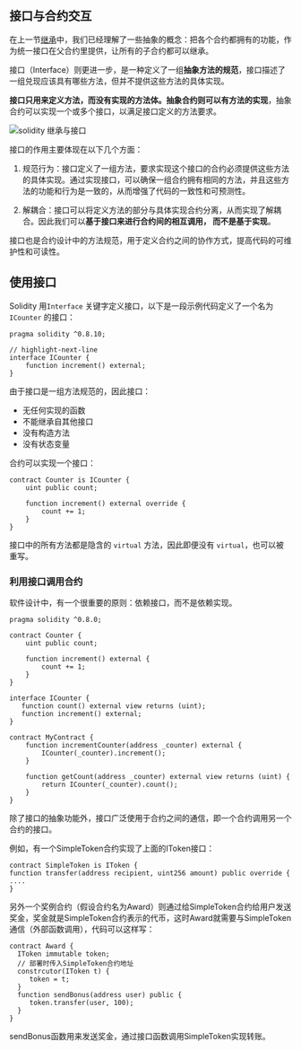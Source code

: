 ## 接口与合约交互



在上一节[继承](./15_is.md)中，我们已经理解了一些抽象的概念：把各个合约都拥有的功能，作为统一接口在父合约里提供，让所有的子合约都可以继承。

接口（Interface）则更进一步，是一种定义了一组**抽象方法的规范**，接口描述了一组兑现应该具有哪些方法，但并不提供这些方法的具体实现。

**接口只用来定义方法，而没有实现的方法体。抽象合约则可以有方法的实现**，抽象合约可以实现一个或多个接口，以满足接口定义的方法要求。



![solidity 继承与接口](https://img.learnblockchain.cn/pics/20230730113739.png!decert.logo.water)



接口的作用主要体现在以下几个方面：

1. 规范行为：接口定义了一组方法，要求实现这个接口的合约必须提供这些方法的具体实现。通过实现接口，可以确保一组合约拥有相同的方法，并且这些方法的功能和行为是一致的，从而增强了代码的一致性和可预测性。

2. 解耦合：接口可以将定义方法的部分与具体实现合约分离，从而实现了解耦合。因此我们可以**基于接口来进行合约间的相互调用， 而不是基于实现**。

   

接口也是合约设计中的方法规范，用于定义合约之间的协作方式，提高代码的可维护性和可读性。



## 使用接口

Solidity 用`Interface` 关键字定义接口，以下是一段示例代码定义了一个名为`ICounter` 的接口：

```solidity
pragma solidity ^0.8.10;

// highlight-next-line
interface ICounter {
    function increment() external;
}

```

由于接口是一组方法规范的，因此接口：

- 无任何实现的函数
- 不能继承自其他接口
- 没有构造方法
- 没有状态变量



合约可以实现一个接口：

```solidity
contract Counter is ICounter {
    uint public count;

    function increment() external override {
        count += 1;
    }
}
```

接口中的所有方法都是隐含的 `virtual` 方法，因此即便没有 `virtual`，也可以被重写。



### 利用接口调用合约

软件设计中，有一个很重要的原则：依赖接口，而不是依赖实现。

```solidity
pragma solidity ^0.8.0;

contract Counter {
    uint public count;

    function increment() external {
        count += 1;
    }
}

interface ICounter {
   function count() external view returns (uint);
   function increment() external;
}

contract MyContract {
    function incrementCounter(address _counter) external {
        ICounter(_counter).increment();
    }

    function getCount(address _counter) external view returns (uint) {
        return ICounter(_counter).count();
    }
}

```





除了接口的抽象功能外，接口广泛使用于合约之间的通信，即一个合约调用另一个合约的接口。

例如，有一个SimpleToken合约实现了上面的IToken接口：

```
contract SimpleToken is IToken {
function transfer(address recipient, uint256 amount) public override {
....
}
```

另外一个奖例合约（假设合约名为Award）则通过给SimpleToken合约给用户发送奖金，奖金就是SimpleToken合约表示的代币，这时Award就需要与SimpleToken通信（外部函数调用），代码可以这样写：

```
contract Award {
  IToken immutable token;
  // 部署时传入SimpleToken合约地址
  constrcutor(IToken t) {
     token = t;
  }
  function sendBonus(address user) public {
     token.transfer(user, 100);
  }
}
```

sendBonus函数用来发送奖金，通过接口函数调用SimpleToken实现转账。

